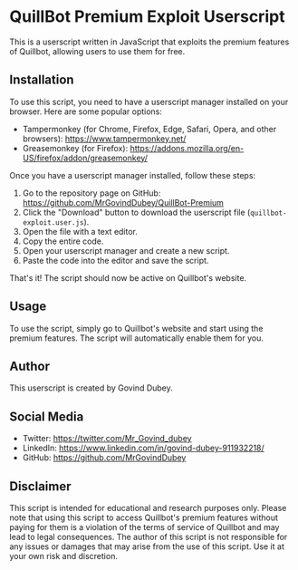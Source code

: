 # QuillBot Premium Exploit Userscript

This is a userscript written in JavaScript that exploits the premium features of Quillbot, allowing users to use them for free.

## Installation

To use this script, you need to have a userscript manager installed on your browser. Here are some popular options:

- Tampermonkey (for Chrome, Firefox, Edge, Safari, Opera, and other browsers): https://www.tampermonkey.net/
- Greasemonkey (for Firefox): https://addons.mozilla.org/en-US/firefox/addon/greasemonkey/

Once you have a userscript manager installed, follow these steps:

1. Go to the repository page on GitHub: https://github.com/MrGovindDubey/QuillBot-Premium
2. Click the "Download" button to download the userscript file (`quillbot-exploit.user.js`).
3. Open the file with a text editor.
4. Copy the entire code.
5. Open your userscript manager and create a new script.
6. Paste the code into the editor and save the script.

That's it! The script should now be active on Quillbot's website.

## Usage

To use the script, simply go to Quillbot's website and start using the premium features. The script will automatically enable them for you.

## Author

This userscript is created by Govind Dubey.

## Social Media

- Twitter: https://twitter.com/Mr_Govind_dubey
- LinkedIn: https://www.linkedin.com/in/govind-dubey-911932218/
- GitHub: https://github.com/MrGovindDubey

## Disclaimer

This script is intended for educational and research purposes only. Please note that using this script to access Quillbot's premium features without paying for them is a violation of the terms of service of Quillbot and may lead to legal consequences. The author of this script is not responsible for any issues or damages that may arise from the use of this script. Use it at your own risk and discretion.
